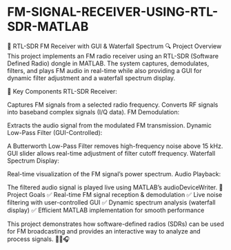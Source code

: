 # FM-SIGNAL-RECEIVER-USING-RTL-SDR-MATLAB
📡 RTL-SDR FM Receiver with GUI & Waterfall Spectrum
🔍 Project Overview
This project implements an FM radio receiver using an RTL-SDR (Software Defined Radio) dongle in MATLAB. The system captures, demodulates, filters, and plays FM audio in real-time while also providing a GUI for dynamic filter adjustment and a waterfall spectrum display.

📑 Key Components
RTL-SDR Receiver:

Captures FM signals from a selected radio frequency.
Converts RF signals into baseband complex signals (I/Q data).
FM Demodulation:

Extracts the audio signal from the modulated FM transmission.
Dynamic Low-Pass Filter (GUI-Controlled):

A Butterworth Low-Pass Filter removes high-frequency noise above 15 kHz.
GUI slider allows real-time adjustment of filter cutoff frequency.
Waterfall Spectrum Display:

Real-time visualization of the FM signal’s power spectrum.
Audio Playback:

The filtered audio signal is played live using MATLAB’s audioDeviceWriter.
🎯 Project Goals
✅ Real-time FM signal reception & demodulation
✅ Live noise filtering with user-controlled GUI
✅ Dynamic spectrum analysis (waterfall display)
✅ Efficient MATLAB implementation for smooth performance

This project demonstrates how software-defined radios (SDRs) can be used for FM broadcasting and provides an interactive way to analyze and process signals. 🚀📡🎧
